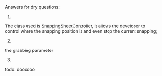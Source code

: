Answers for dry questions:

1.
The class used is SnappingSheetController, it allows the developer to control where the snapping position is
and  even stop the current snapping;

2.
the  grabbing parameter 

3.
todo: doooooo
